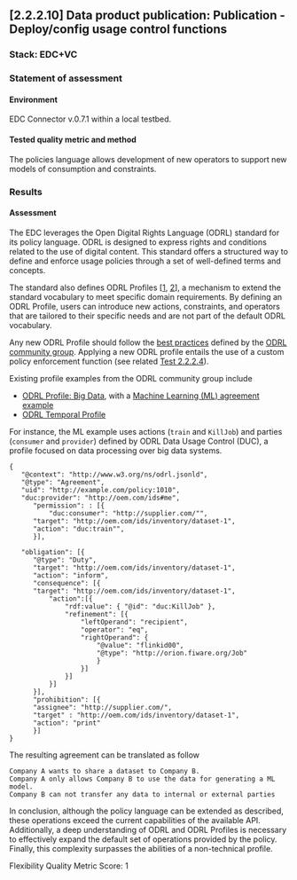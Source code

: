 ## [2.2.2.10] Data product publication: Publication - Deploy/config usage control functions
### Stack: EDC+VC

### Statement of assessment
#### Environment

EDC Connector v.0.7.1 within a local testbed.

#### Tested quality metric and method

The policies language allows development of new operators to support new models of consumption and constraints.

### Results
#### Assessment

The EDC leverages the Open Digital Rights Language (ODRL) standard for its policy language.
ODRL is designed to express rights and conditions related to the use of digital content.
This standard offers a structured way to define and enforce usage policies through a set of well-defined terms and concepts.

The standard also defines ODRL Profiles [[1](https://www.w3.org/TR/odrl-model/#terminology), [2](https://www.w3.org/TR/odrl-model/#profile)], a mechanism to extend the standard vocabulary to meet specific domain requirements.
By defining an ODRL Profile, users can introduce new actions, constraints, and operators that are tailored to their specific needs and are not part of the default ODRL vocabulary.

Any new ODRL Profile should follow the [best practices](https://w3c.github.io/odrl/profile-bp/) defined by the [ODRL community group](https://www.w3.org/community/odrl/).
Applying a new ODRL profile entails the use of a custom policy enforcement function (see related [Test 2.2.2.4](https://github.com/imec-int/deployEMDS/issues/194)).

Existing profile examples from the ODRL community group include
- [ODRL Profile: Big Data](https://w3c.github.io/odrl/profile-bigdata/), with a [Machine Learning (ML) agreement example](https://w3c.github.io/odrl/profile-bigdata/#x2-how-to-represent-an-obligation)
- [ODRL Temporal Profile](https://w3c.github.io/odrl/profile-temporal/)

For instance, the ML example uses actions (`train` and `KillJob`) and parties (`consumer` and `provider`) defined by ODRL Data Usage Control (DUC), a profile focused on data processing over big data systems.

```
{
   "@context": "http://www.w3.org/ns/odrl.jsonld",
   "@type": "Agreement",
   "uid": "http://example.com/policy:1010",
   "duc:provider": "http://oem.com/ids#me",
	  "permission": : [{
		  "duc:consumer": "http://supplier.com/"",
	  "target": "http://oem.com/ids/inventory/dataset-1",
	  "action": "duc:train"",
	  }],

   "obligation": [{
	  "@type": "Duty",
	  "target": "http://oem.com/ids/inventory/dataset-1",
	  "action": "inform",
	  "consequence": [{
	  "target": "http://oem.com/ids/inventory/dataset-1",
		  "action":[{
			  "rdf:value": { "@id": "duc:KillJob" },
			  "refinement": [{
				  "leftOperand": "recipient",
				  "operator": "eq",
				  "rightOperand": {
					  "@value": "flinkid00",
					  "@type": "http://orion.fiware.org/Job"
					  }
				  }]
			  }]
		  }]
	  }],
	  "prohibition": [{
	  "assignee": "http://supplier.com/",
	  "target" : "http://oem.com/ids/inventory/dataset-1",
	  "action": "print"
	  }]
}
```

The resulting agreement can be translated as follow

```
Company A wants to share a dataset to Company B.
Company A only allows Company B to use the data for generating a ML model.
Company B can not transfer any data to internal or external parties
```

In conclusion, although the policy language can be extended as described, these operations exceed the current capabilities of the available API.
Additionally, a deep understanding of ODRL and ODRL Profiles is necessary to effectively expand the default set of operations provided by the policy.
Finally, this complexity surpasses the abilities of a non-technical profile.

Flexibility Quality Metric Score: 1

